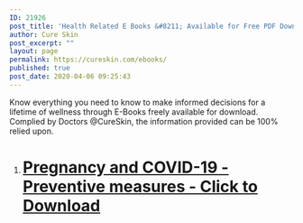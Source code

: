 ```yaml
---
ID: 21926
post_title: 'Health Related E Books &#8211; Available for Free PDF Download'
author: Cure Skin
post_excerpt: ""
layout: page
permalink: https://cureskin.com/ebooks/
published: true
post_date: 2020-04-06 09:25:43
---
```

Know everything you need to know to make informed decisions for a lifetime of wellness through E-Books freely available for download. Complied by Doctors @CureSkin, the information provided can be 100% relied upon.
<ol>
 	<li>
<h1><a href="https://drive.google.com/file/d/1yqFtijHT1FeGaAx-FOmADXtW5obtUuLN/view?usp=sharing">Pregnancy and COVID-19 - Preventive measures - Click to Download</a></h1>
</li>
</ol>